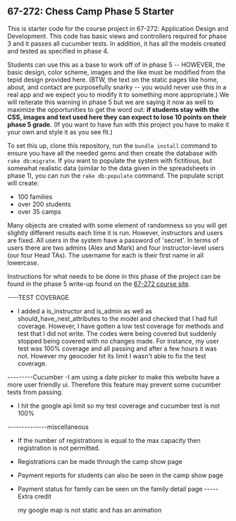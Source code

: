 ## 67-272: Chess Camp Phase 5 Starter ##

This is starter code for the course project in 67-272: Application Design and Development.  This code has basic views and controllers required for phase 3 and it passes all cucumber tests.  In addition, it has all the models created and tested as specified in phase 4.

Students can use this as a base to work off of in phase 5 -- HOWEVER, the basic design, color scheme, images and the like must be modified from the tepid design provided here.  (BTW, the text on the static pages like home, about, and contact are purposefully snarky -- you would never use this in a real app and we expect you to modify it to something more appropriate.)  We will reiterate this warning in phase 5 but we are saying it now as well to maximize the opportunities to get the word out: **if students stay with the CSS, images and text used here they can expect to lose 10 points on their phase 5 grade.**  (If you want to have fun with this project you have to make it your own and style it as you see fit.)

To set this up, clone this repository, run the `bundle install` command to ensure you have all the needed gems and then create the database with `rake db:migrate`.  If you want to populate the system with fictitious, but somewhat realistic data (similar to the data given in the spreadsheets in phase 1), you can run the `rake db:populate` command.  The populate script will create:
- 100 families
- over 200 students
- over 35 camps

Many objects are created with some element of randomness so you will get slightly different results each time it is run.  However, instructors and users are fixed.  All users in the system have a password of 'secret'.  In terms of users there are two admins (Alex and Mark) and four instructor-level users (our four Head TAs).  The username for each is their first name in all lowercase.

Instructions for what needs to be done in this phase of the project can be found in the phase 5 write-up found on the [67-272 course site](http://cmu-is-272.org/projects/5).



----TEST COVERAGE

 - I added a is_instructor and is_admin as well as should_have_nest_attributes to the model and checked that I had full coverage.
 However, I have gotten a low test coverage for methods and test that I did not write. The codes were being covered but suddenly stopped being covered with no changes made. For instance, my user test was 100% coverage and all passing and after a few hours it was not. However my geocoder hit its limit I wasn't able to fix the test coverage.

---------Cucumber
 -I am using a date picker to make this website have a more user friendly ui. Therefore this feature may prevent some cucumber tests from passing. 
 - I hit the google api limit so my test coverage and cucumber test is not 100%


--------------miscellaneous 
- If the number of registrations is equal to the max capacity then registration is not permitted. 

- Registrations can be made through the camp show page
- Payment reports for students can also be seen in the camp show page 
- Payment status for family can be seen on the family detail page 
-----Extra credit

	my google map is not static and has an animation